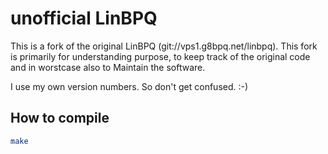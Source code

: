 # unofficial LinBPQ

This is a fork of the original LinBPQ (git://vps1.g8bpq.net/linbpq). This fork
is primarily for understanding purpose, to keep track of the original code and
in worstcase also to Maintain the software.

I use my own version numbers. So don't get confused. :-)


## How to compile

```bash
make
```



